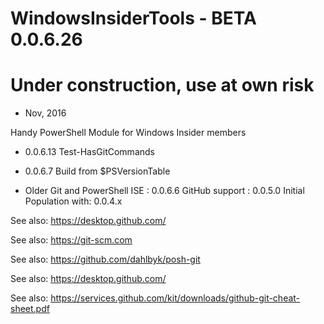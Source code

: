 # WindowsInsiderTools - BETA 0.0.6.26
# Under construction, use at own risk
+ Nov, 2016

Handy PowerShell Module for Windows Insider members


+ 0.0.6.13
Test-HasGitCommands
 
+ 0.0.6.7
Build from $PSVersionTable

+ Older
Git and PowerShell ISE : 0.0.6.6
GitHub support         : 0.0.5.0
Initial Population with: 0.0.4.x

See also: https://desktop.github.com/

See also: https://git-scm.com

See also: https://github.com/dahlbyk/posh-git

See also: https://desktop.github.com/

See also: https://services.github.com/kit/downloads/github-git-cheat-sheet.pdf
